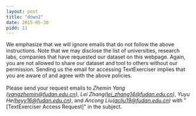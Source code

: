 ```yaml
---
layout: post
title: "down2"
date: 2015-05-30
pidd: 11
---
```

We emphasize that we will ignore emails that do not follow the above instructions. Note that we may disclose the list of universities, research labs, companies that have requested our dataset on this webpage. Again, you are not allowed to share our dataset and tool to others without our permission. Sending us the email for accessing TextExerciser implies that you are aware of and agree with the above policies.<br><br>
Please send your request emails to *Zhemin Yang (yangzhemin@fudan.edu.cn)*, *Lei Zhang(lei_zhang14@fudan.edu.cn)*, *Yuyu He(heyy16@fudan.edu.cn)*, and *Ancong Liu(acliu19@fudan.edu.cn)* with "[TextExerciser Access Request]" in the subject.